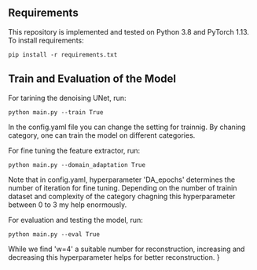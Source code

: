 ## Requirements
This repository is implemented and tested on Python 3.8 and PyTorch 1.13.
To install requirements:

```setup
pip install -r requirements.txt
```

## Train and Evaluation of the Model
For tarining the denoising UNet, run:

```train
python main.py --train True
```

In the config.yaml file you can change the setting for trainnig. By chaning category, one can train the model on different categories.

For fine tuning the feature extractor, run:

```domain_adaptation
python main.py --domain_adaptation True
```
Note that in config.yaml, hyperparameter 'DA_epochs' determines the number of iteration for fine tuning. Depending on the number of trainin dataset and complexity of the category chagning this hyperparameter between 0 to 3 my help enormously.

For evaluation and testing the model, run:
```eval
python main.py --eval True
```
While we find 'w=4' a suitable number for reconstruction, increasing and decreasing this hyperparameter helps for better reconstruction.
}
```
